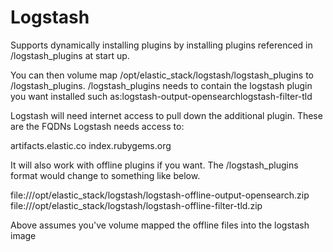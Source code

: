 # Logstash

Supports dynamically installing plugins by installing plugins referenced in /logstash_plugins at start up.

You can then volume map /opt/elastic_stack/logstash/logstash_plugins to /logstash_plugins. /logstash_plugins needs to contain the logstash plugin you want installed such as:logstash-output-opensearchlogstash-filter-tld

Logstash will need internet access to pull down the additional plugin. These are the FQDNs Logstash needs access to:

artifacts.elastic.co
index.rubygems.org

It will also work with offline plugins if you want. The /logstash_plugins format would change to something like below.

file:///opt/elastic_stack/logstash/logstash-offline-output-opensearch.zip
file:///opt/elastic_stack/logstash/logstash-offline-filter-tld.zip

Above assumes you've volume mapped the offline files into the logstash image
